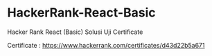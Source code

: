 # HackerRank-React-Basic
Hacker Rank React (Basic) Solusi Uji Certificate

Certificate :
https://www.hackerrank.com/certificates/d43d22b5a671

